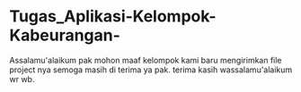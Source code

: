 # Tugas_Aplikasi-Kelompok-Kabeurangan-
Assalamu'alaikum pak mohon maaf kelompok kami baru mengirimkan file project nya semoga masih di terima ya pak. terima kasih wassalamu'alaikum wr wb.
